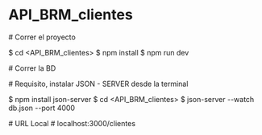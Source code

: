 ﻿# API_BRM_clientes
﻿# Correr el proyecto

$ cd <API_BRM_clientes>
$ npm install
$ npm run dev

﻿# Correr la BD

﻿# Requisito, instalar JSON - SERVER desde la terminal

$ npm install json-server
$ cd <API_BRM_clientes>
$ json-server --watch db.json --port 4000

﻿# URL Local
﻿# localhost:3000/clientes
